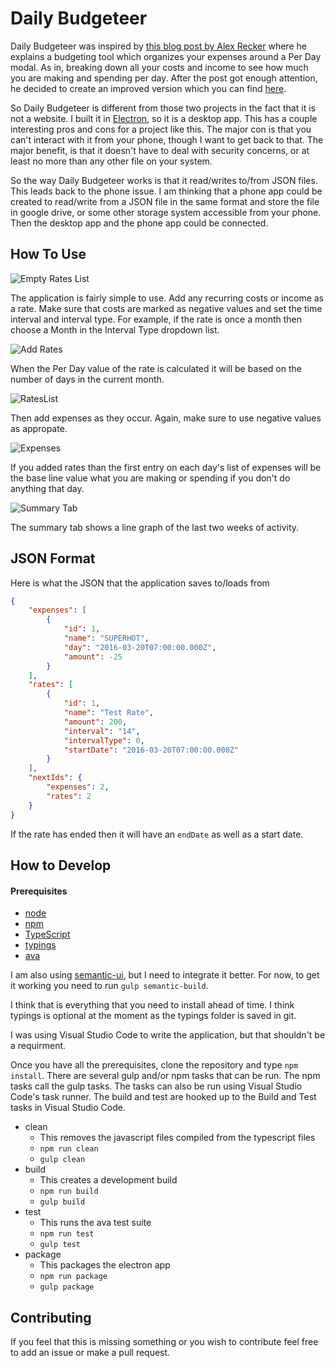 # Daily Budgeteer

Daily Budgeteer was inspired by [this blog post by Alex Recker](http://alexrecker.com/our-new-sid-meiers-civilization-inspired-budget/) where he explains a budgeting tool which organizes your expenses around a Per Day modal. As in, breaking down all your costs and income to see how much you are making and spending per day. After the post got enough attention, he decided to create an improved version which you can find [here](https://github.com/arecker/bennedetto).

So Daily Budgeteer is different from those two projects in the fact that it is not a website. I built it in [Electron](http://electron.atom.io/), so it is a desktop app. This has a couple interesting pros and cons for a project like this. The major con is that you can't interact with it from your phone, though I want to get back to that. The major benefit, is that it doesn't have to deal with security concerns, or at least no more than any other file on your system.

So the way Daily Budgeteer works is that it read/writes to/from JSON files. This leads back to the phone issue. I am thinking that a phone app could be created to read/write from a JSON file in the same format and store the file in google drive, or some other storage system accessible from your phone. Then the desktop app and the phone app could be connected.

## How To Use

![Empty Rates List](/readme-images/Rates-Empty.PNG)

The application is fairly simple to use. Add any recurring costs or income as a rate. Make sure that costs are marked as negative values and set the time interval and interval type. For example, if the rate is once a month then choose a Month in the Interval Type dropdown list. 

![Add Rates](/readme-images/AddRate.PNG)

When the Per Day value of the rate is calculated it will be based on the number of days in the current month.

![RatesList ](/readme-images/Rates-Examples.PNG)

Then add expenses as they occur. Again, make sure to use negative values as appropate. 

![Expenses](/readme-images/Expenses-Examples.PNG)

If you added rates than the first entry on each day's list of expenses will be the base line value what you are making or spending if you don't do anything that day.

![Summary Tab](/readme-images/Summary.PNG)

The summary tab shows a line graph of the last two weeks of activity.

## JSON Format

Here is what the JSON that the application saves to/loads from

```json
{
    "expenses": [
        {
            "id": 1,
            "name": "SUPERHOT",
            "day": "2016-03-20T07:00:00.000Z",
            "amount": -25
        }
    ],
    "rates": [
        {
            "id": 1,
            "name": "Test Rate",
            "amount": 200,
            "interval": "14",
            "intervalType": 0,
            "startDate": "2016-03-20T07:00:00.000Z"
        }
    ],
    "nextIds": {
        "expenses": 2,
        "rates": 2
    }
}
```

If the rate has ended then it will have an `endDate` as well as a start date.

## How to Develop

#### Prerequisites
- [node](https://nodejs.org/en/)
- [npm](https://www.npmjs.com/)
- [TypeScript](http://www.typescriptlang.org/)
- [typings](https://github.com/typings)
- [ava](https://github.com/sindresorhus/ava)

I am also using [semantic-ui](http://semantic-ui.com/), but I need to integrate it better. For now, to get it working you need to run `gulp semantic-build`.

I think that is everything that you need to install ahead of time. I think typings is optional at the moment as the typings folder is saved in git. 

I was using Visual Studio Code to write the application, but that shouldn't be a requirment. 

Once you have all the prerequisites, clone the repository and type `npm install`. There are several gulp and/or npm tasks that can be run. The npm tasks call the gulp tasks. The tasks can also be run using Visual Studio Code's task runner. The build and test are hooked up to the Build and Test tasks in Visual Studio Code.

- clean
  - This removes the javascript files compiled from the typescript files
  - `npm run clean`
  - `gulp clean`
- build
  - This creates a development build
  - `npm run build`
  - `gulp build`
- test
  - This runs the ava test suite
  - `npm run test`
  - `gulp test`
- package
  - This packages the electron app
  - `npm run package`
  - `gulp package`
  
## Contributing

If you feel that this is missing something or you wish to contribute feel free to add an issue or make a pull request.

